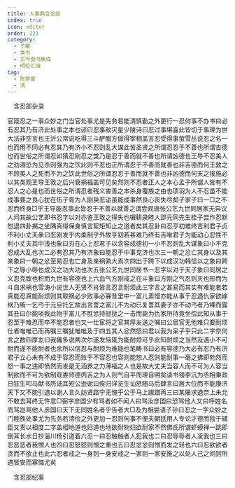 ```yaml
---
title: 人事典含忍部
index: true
icon: editor
order: 223
category:
  - 子藏
  - 类书
  - 古今图书集成
  - 明伦汇编
tag:
  - 陈梦雷
  - 清
---
```


　含忍部杂录  

官箴忍之一事众妙之门当官处事尤是先务若能清慎勤之外更行一忍何事不办书曰必有忍其乃有济此处事之本也谚曰忍事敌灾星少陵诗曰忍过事堪喜此皆切于事理为世大法非空言也王沂公常说吃得三斗酽醋方做得宰相盖言忍受得事萤雪丛说忍之名一也而用不同必有忍其乃有济小不忍则乱大谋此皆圣贤之所谓忍忍于不善也所谓吉德也而世俗之所谓忍如猜忍刚忍之类乃是忍于善而就不善也所谓凶德也王导不忍美人之劝酒恐为见杀则强为之饮此则不忍也正所谓忍于不善而就善也非吉德而何王敦之不顾美人之死而不为之饮此世俗之所谓忍忍于善而就不善也非凶德而何天之报施必以其类观王导王敦之后兴衰祸福盖可见矣然则不忍者正人之本心孟子所谓人皆有不忍人之心是也而世俗之所谓忍者残义害善之本杀身覆族之由也项羽为人不忍虽不能成事要之良心犹在伍子胥为人刚戾忍诟虽能成事然良心丧失尽矣子家子曰一□之不忍而终身□乎王导能忍事此皆忍于不善以就善之谓尝观唐张公艺九世同居家无异议人问其故公艺即书忍字以对亦鉴王敦之得失也辍耕录睦人邵元同先生桂子尝作忍默恕退四卦揭之坐隅真得保身慎言絜矩知止之道者矣其忍卦曰忍亨初难终吉利君子贞不利小丈夫彖曰忍刚发乎内柔制乎外故亨初若甚难乃终有吉唯君子为能动心忍性不利小丈夫其中浅也象曰刃在心上忍君子以含容成德初一小不忍则乱大谋象曰小不克忍成大乱也次二必有忍其乃有济象曰能忍于中事克济也次三一朝之忿亡其身以及其亲象曰一朝之忿至易忍也亡身及亲祸孰大焉次四出于跨下以成汉功韩信以之象曰跨下之辱小辱也成汉之功大功也次五张公艺九世同居书一忍字以对于天子象曰同居之义忍克致也积而九世有容德也上六血气方刚戒之在斗象曰方刚之气忍则灭也形而为斗自求祸也雪涛小说世人无贤不肖皆言忍言耐烦此三字言之甚易而其实有难能者若真能忍真能耐烦则其取祸必少败事必寡昔里中一富儿素悭亦能从事于忍遇仇家欲嫁祸乃贿一乞丐于元旦托乞故出言詈之富儿不为动已复詈其妻子亦不动丐者乃裸而露其丑曰尔能啖我此物乎富儿不胜忿持挺挞之一击而毙为仇家所持竟坐偿此知从事于忍至于难忍而卒不能忍者也又一仕宦将之官其厚友送之嘱曰公居官无他难只要耐烦仕者唯唯已而再嘱三嘱犹唯唯及于四五其人忿然怒曰君以我为呆子乎只此二字奈何言之数四厚友曰我纔多说两次尔遂发恼辄为能耐烦可乎此知耐烦之当然及遇小不可耐而遂不能耐者也余所以信忍与耐烦为难能也笔畴书曰必有容德乃大必有忍乃有济君子立心未有不成于容忍而败于不容忍也容则能恕人忍则能耐事一毫之拂即勃然而怒一事之违即愤然而发是无涵养之力薄福之人也是故大丈夫当容人而不可为人容当制欲而不可为欲制观娄师德丙吉之为人则气自平而理自明矣读书镜李沆为丞相秉政日狂生叩马献书历诋其短公逊谢曰俟归详览生讪怒随马后肆言曰居大位而不能康济天下又不能引退以谢人言久妨贤路宁无愧乎公于马上踧踖再三曰某屡求退奈上未允不敢去耳终无忤意□弼字彦国少有骂者如不闻人曰骂汝彦国曰恐骂他人又曰呼姓名而骂岂骂他人彦国曰天下无同姓名者乎告者大□及为相尝语子孙曰忍之一字众妙之门睦族处事尤为先务若清俭之外更加一忍则何事不便夫朝廷用人专论才德而独于辅臣又责以相度二字盖相地道也妇道也地欲耐物妇欲耐家不然佛氏所谓虾蟆禅一跳即倒耳长水日抄淄川杨引道着六忍一曰忍触触者人犯我也二曰忍辱辱者人凌我也三曰忍恶恶者我憎人也四曰忍怒怒则憎之重也五曰忍忿忿则憎而发之轻也六曰忍欲欲者贪而不欲止也此六忍者戒之一身则一身安戒之一家则一家安推之以处人己之间则所遇皆安而寡悔尤矣  

　含忍部纪事  
